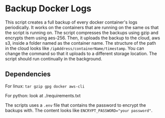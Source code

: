 # Backup Docker Logs

This script creates a full backup of every docker container's logs periodically. It works on the containers that are running on the same os that the script is running on. The script compresses the backups using gzip and encrypts them using aes-256. Then, it uploads the backup to the cloud, aws s3, inside a folder named as the container name. The structure of the path in the cloud looks like `/ipAddress/containerName/timestamp`. You can change the command so that it uploads to a different storage location. The script should run continually in the background.

## Dependencies
For linux: `tar gzip gpg docker aws-cli`

For python: look at ./requirements.txt

The scripts uses a `.env` file that contains the password to encrypt the backups with. The content looks like `ENCRYPT_PASSWORD="your password"`.
